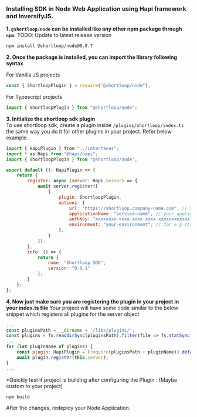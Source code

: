 ### Installing SDK in **Node**  Web Application using Hapi framework and InversifyJS.

**1. `@shortloop/node` can be installed like any other npm package through `npm`:**
TODO: Update to latest release version
```bash
npm install @shortloop/node@0.0.7
```

**2. Once the package is installed, you can import the library following syntax**

For Vanilla JS projects
```js
const { ShortloopPlugin } = require("@shortloop/node");
```

For Typescript projects
```js
import { ShortloopPlugin } from "@shortloop/node";
```

**3. Initialize the shortloop sdk plugin**  
To use shortloop sdk, create a plugin inside ```/plugins/shortloop/index.ts``` the same way you do it for other plugins in your project. Refer below example. 
```js
import { HapiPlugin } from "../interfaces";
import * as Hapi from "@hapi/hapi";
import { ShortloopPlugin } from "@shortloop/node";

export default (): HapiPlugin => {
    return {
        register: async (server: Hapi.Server) => {
            await server.register([
                {
                    plugin: ShortloopPlugin,
                    options: {
                        url: "https://shortloop.company-name.com", // ShortLoop URL. (Provided by ShortLoop team.)
                        applicationName: "service-name", // your application name here
                        authKey: "xxxxxxxx-xxxx-xxxx-xxxx-xxxxxxxxxxxx", // ShortLoop Auth Key. (Provided by ShortLoop team.)
                        environment: "your-environment", // for e.g stage or prod
                    },
                }
            ]);
        },
        info: () => {
            return {
                name: "Shortloop SDK",
                version: "0.0.1"
            };
        }
    };
};
```
**4. Now just make sure you are registering the plugin in your project in your index.ts file**
Your project will have some code similar to the below snippet which registers all plugins for the server object
```js
...
const pluginsPath = __dirname + '/libs/plugins/';
const plugins = fs.readdirSync(pluginsPath).filter(file => fs.statSync(path.join(pluginsPath, file)).isDirectory());
...
for (let pluginName of plugins) {
    const plugin: HapiPlugin = (require(pluginsPath + pluginName)).default();
    await plugin.register(this.server);
}
...
```

*Quickly test if project is building after configuring the Plugin :  (Maybe custom to your project)

```bash
npm build
```

After the changes, redeploy your Node Application.
